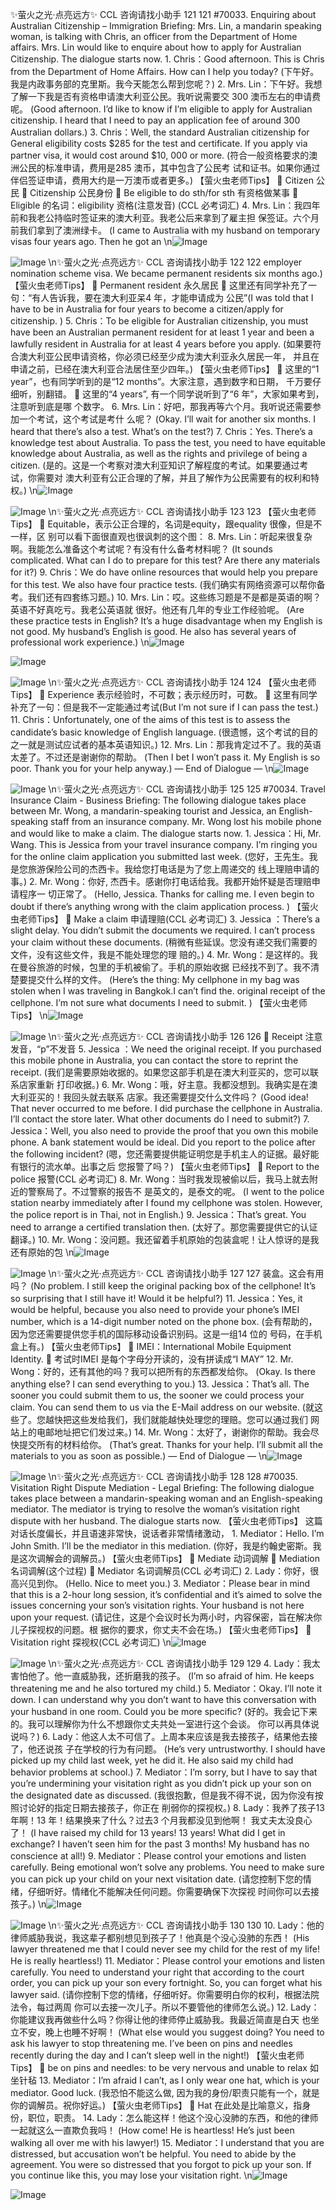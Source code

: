 ✨萤火之光·点亮远方✨
CCL 咨询请找小助手
121
121
#70033. Enquiring
about
Australian
Citizenship
–
Immigration
Briefing: Mrs. Lin, a mandarin speaking woman, is talking with Chris, an officer from
the Department of Home affairs. Mrs. Lin would like to enquire about how to apply for
Australian Citizenship. The dialogue starts now.
1.
Chris：Good afternoon. This is Chris from the Department of Home Affairs. How
can I help you today?
(下午好。我是内政事务部的克里斯。我今天能怎么帮到您呢？)
2.
Mrs. Lin：下午好。我想了解一下我是否有资格申请澳大利亚公民。我听说需要交
300 澳币左右的申请费呢。
(Good afternoon. I’d like to know if I’m eligible to apply for Australian citizenship. I
heard that I need to pay an application fee of around 300 Australian dollars.)
3.
Chris：Well, the standard Australian citizenship for General eligibility costs $285 for
the test and certificate. If you apply via partner visa, it would cost around $10, 000
or more.
(符合一般资格要求的澳洲公民的标准申请，费用是285 澳币，其中包含了公民考
试和证书。如果你通过伴侣签证申请，费用大约是一万澳币或者更多。)
【萤火虫老师Tips】

Citizen 公民

Citizenship 公民身份

Be eligible to do sth/for sth 有资格做某事

Eligible 的名词：eligibility 资格(注意发音) (CCL 必考词汇)
4.
Mrs. Lin：我四年前和我老公持临时签证来的澳大利亚。我老公后来拿到了雇主担
保签证。六个月前我们拿到了澳洲绿卡。
(I came to Australia with my husband on temporary visas four years ago. Then he got an
\n![Image](images/page121_image1.jpeg)

![Image](images/page121_image2.jpeg)
\n✨萤火之光·点亮远方✨
CCL 咨询请找小助手
122
122
employer nomination scheme visa. We became permanent residents six months ago.)
【萤火虫老师Tips】

Permanent resident 永久居民

这里还有同学补充了一句：“有人告诉我，要在澳大利亚呆4 年，才能申请成为
公民”(I was told that I have to be in Australia for four years to become a
citizen/apply for citizenship. )
5.
Chris：To be eligible for Australian citizenship, you must have been an Australian
permanent resident for at least 1 year and been a lawfully resident in Australia for
at least 4 years before you apply.
(如果要符合澳大利亚公民申请资格，你必须已经至少成为澳大利亚永久居民一年，
并且在申请之前，已经在澳大利亚合法居住至少四年。)
【萤火虫老师Tips】

这里的“1 year”，也有同学听到的是“12 months”。大家注意，遇到数字和日期，
千万要仔细听，别翻错。

这里的“4 years”,
有一个同学说听到了“6 年”，大家如果考到，注意听到底是哪
个数字。
6.
Mrs. Lin：好吧，那我再等六个月。我听说还需要参加一个考试，这个考试是考什
么呢？
(Okay. I’ll wait for another six months. I heard that there’s also a test. What’s on the
test?)
7.
Chris：Yes. There’s a knowledge test about Australia. To pass the test, you need to
have equitable knowledge about Australia, as well as the rights and privilege of
being a citizen.
(是的。这是一个考察对澳大利亚知识了解程度的考试。如果要通过考试，你需要对
澳大利亚有公正合理的了解，并且了解作为公民需要有的权利和特权。)
\n![Image](images/page122_image1.jpeg)

![Image](images/page122_image2.jpeg)
\n✨萤火之光·点亮远方✨
CCL 咨询请找小助手
123
123
【萤火虫老师Tips】

Equitable，表示公正合理的，名词是equity，跟equality 很像，但是不一样，区
别可以看下面很直观也很讽刺的这个图：
8.
Mrs. Lin：听起来很复杂啊。我能怎么准备这个考试呢？有没有什么备考材料呢？
(It sounds complicated. What can I do to prepare for this test? Are there any materials for
it?)
9.
Chris：We do have online resources that would help you prepare for this test. We
also have four practice tests.
(我们确实有网络资源可以帮你备考。我们还有四套练习题。)
10. Mrs. Lin：哎。这些练习题是不是都是英语的啊？英语不好真吃亏。我老公英语就
很好。他还有几年的专业工作经验呢。
(Are these practice tests in English? It’s a huge disadvantage when my English is not
good. My husband’s English is good. He also has several years of professional work
experience.)
\n![Image](images/page123_image1.jpeg)

![Image](images/page123_image2.jpeg)

![Image](images/page123_image3.jpeg)
\n✨萤火之光·点亮远方✨
CCL 咨询请找小助手
124
124
【萤火虫老师Tips】

Experience 表示经验时，不可数；表示经历时，可数。

这里有同学补充了一句：但是我不一定能通过考试(But I’m not sure if I can pass
the test.)
11. Chris：Unfortunately, one of the aims of this test is to assess the candidate’s basic
knowledge of English language.
(很遗憾，这个考试的目的之一就是测试应试者的基本英语知识。)
12. Mrs. Lin：那我肯定过不了。我的英语太差了。不过还是谢谢你的帮助。
(Then I bet I won’t pass it. My English is so poor. Thank you for your help anyway.)
— End of Dialogue —
\n![Image](images/page124_image1.jpeg)

![Image](images/page124_image2.jpeg)
\n✨萤火之光·点亮远方✨
CCL 咨询请找小助手
125
125
#70034. Travel Insurance Claim - Business
Briefing: The following dialogue takes place between Mr. Wong, a mandarin-speaking
tourist and Jessica, an English-speaking staff from an insurance company. Mr. Wong
lost his mobile phone and would like to make a claim. The dialogue starts now.
1.
Jessica：Hi, Mr. Wang. This is Jessica from your travel insurance company. I’m
ringing you for the online claim application you submitted last week.
(您好，王先生。我是您旅游保险公司的杰西卡。我给您打电话是为了您上周递交的
线上理赔申请的事。)
2.
Mr. Wong：你好, 杰西卡。感谢你打电话给我。我都开始怀疑是否理赔申请程序一
切正常了。
(Hello, Jessica. Thanks for calling me. I even begin to doubt if there’s anything wrong
with the claim application process. )
【萤火虫老师Tips】

Make a claim 申请理赔(CCL 必考词汇)
3.
Jessica ：There’s a slight delay. You didn’t submit the documents we required. I
can’t process your claim without these documents.
(稍微有些延误。您没有递交我们需要的文件，没有这些文件，我是不能处理您的理
赔的。)
4.
Mr. Wong：是这样的。我在曼谷旅游的时候，包里的手机被偷了。手机的原始收据
已经找不到了。我不清楚要提交什么样的文件。
(Here’s the thing: My cellphone in my bag was stolen when I was traveling in Bangkok.I
can’t find the. original receipt of the cellphone. I’m not sure what documents I need to
submit. )
【萤火虫老师Tips】
\n![Image](images/page125_image1.jpeg)

![Image](images/page125_image2.jpeg)
\n✨萤火之光·点亮远方✨
CCL 咨询请找小助手
126
126

Receipt 注意发音，“p”不发音
5.
Jessica ：We need the original receipt. If you purchased this mobile phone in
Australia, you can contact the store to reprint the receipt.
(我们是需要原始收据的。如果您这部手机是在澳大利亚买的，您可以联系店家重新
打印收据。)
6.
Mr. Wong：哦，好主意。我都没想到。我确实是在澳大利亚买的！我回头就去联系
店家。我还需要提交什么文件吗？
(Good idea! That never occurred to me before. I did purchase the cellphone in Australia.
I’ll contact the store later. What other documents do I need to submit?)
7.
Jessica：Well, you also need to provide the proof that you own this mobile phone. A
bank statement would be ideal. Did you report to the police after the following
incident?
(嗯，您还需要提供能证明您是手机主人的证据。最好能有银行的流水单。出事之后
您报警了吗？)
【萤火虫老师Tips】

Report to the police 报警(CCL 必考词汇)
8.
Mr. Wong：当时我发现被偷以后，我马上就去附近的警察局了。不过警察的报告不
是英文的，是泰文的呢。
(I went to the police station nearby immediately after I found my cellphone was stolen.
However, the police report is in Thai, not in English.)
9.
Jessica：That’s great. You need to arrange a certified translation then.
(太好了。那您需要提供它的认证翻译。)
10. Mr. Wong：没问题。我还留着手机原始的包装盒呢！让人惊讶的是我还有原始的包
\n![Image](images/page126_image1.jpeg)

![Image](images/page126_image2.jpeg)
\n✨萤火之光·点亮远方✨
CCL 咨询请找小助手
127
127
装盒。这会有用吗？
(No problem. I still keep the original packing box of the cellphone! It’s so surprising that
I still have it! Would it be helpful?)
11. Jessica：Yes, it would be helpful, because you also need to provide your phone’s
IMEI number, which is a 14-digit number noted on the phone box.
(会有帮助的，因为您还需要提供您手机的国际移动设备识别码。这是一组14 位的
号码，在手机盒上有。)
【萤火虫老师Tips】

IMEI：International Mobile Equipment Identity.

考试时IMEI 是每个字母分开读的，没有拼读成“I
MAY”
12. Mr. Wong：好的，还有其他的吗？我可以把所有的东西都发给你。
(Okay. Is there anything else? I can send everything to you.)
13. Jessica：That’s all. The sooner you could submit them to us, the sooner we could
process your claim. You can send them to us via the E-Mail address on our website.
(就这些了。您越快把这些发给我们，我们就能越快处理您的理赔。您可以通过我们
网站上的电邮地址把它们发过来。)
14. Mr. Wong：太好了，谢谢你的帮助。我会尽快提交所有的材料给你。
(That’s great. Thanks for your help. I’ll submit all the materials to you as soon as
possible.)
— End of Dialogue —
\n![Image](images/page127_image1.jpeg)

![Image](images/page127_image2.jpeg)
\n✨萤火之光·点亮远方✨
CCL 咨询请找小助手
128
128
#70035. Visitation Right Dispute Mediation - Legal
Briefing: The following dialogue takes place between a mandarin-speaking woman and
an English-speaking mediator. The mediator is trying to resolve the woman’s visitation
right dispute with her husband. The dialogue starts now.
【萤火虫老师Tips】
这篇对话长度偏长，并且语速非常快，说话者非常情绪激动，
1.
Mediator：Hello. I’m John Smith. I’ll be the mediator in this mediation.
(你好，我是约翰史密斯。我是这次调解会的调解员。)
【萤火虫老师Tips】

Mediate 动词调解

Mediation 名词调解(这个过程)

Mediator 名词调解员(CCL 必考词汇)
2.
Lady：你好，很高兴见到你。
(Hello. Nice to meet you.)
3.
Mediator：Please bear in mind that this is a 2-hour long session, it’s confidential and
it’s aimed to solve the issues concerning your son’s visitation rights. Your husband
is not here upon your request.
(请记住，这是个会议时长为两小时，内容保密，旨在解决你儿子探视权的问题。根
据你的要求，你丈夫不会在场。)
【萤火虫老师Tips】

Visitation right 探视权(CCL 必考词汇)
\n![Image](images/page128_image1.jpeg)

![Image](images/page128_image2.jpeg)
\n✨萤火之光·点亮远方✨
CCL 咨询请找小助手
129
129
4.
Lady：我太害怕他了。他一直威胁我，还折磨我的孩子。
(I’m so afraid of him. He keeps threatening me and he also tortured my child.)
5.
Mediator：Okay. I’ll note it down. I can understand why you don’t want to have this
conversation with your husband in one room. Could you be more specific?
(好的。我会记下来的。我可以理解你为什么不想跟你丈夫共处一室进行这个会谈。
你可以再具体说说吗？)
6.
Lady：他这人太不可信了。上周本来应该是我去接孩子，结果他去接了，他还说孩
子在学校的行为有问题。
(He’s very untrustworthy. I should have picked up my child last week, yet he did it. He
also said my child had behavior problems at school.)
7.
Mediator：I’m sorry, but I have to say that you’re undermining your visitation right
as you didn’t pick up your son on the designated date as discussed.
(我很抱歉，但是我不得不说，因为你没有按照讨论好的指定日期去接孩子，你正在
削弱你的探视权。)
8.
Lady：我养了孩子13 年啊！13 年！结果换来了什么？过去3 个月我都没见到他啊！
我丈夫太没良心了！
(I have raised my child for 13 years! 13 years! What did I get in exchange? I haven’t seen
him for the past 3 months! My husband has no conscience at all!)
9.
Mediator：Please control your emotions and listen carefully. Being emotional won’t
solve any problems. You need to make sure you can pick up your child on your next
visitation date.
(请您控制下您的情绪，仔细听好。情绪化不能解决任何问题。你需要确保下次探视
时间你可以去接孩子。)
\n![Image](images/page129_image1.jpeg)

![Image](images/page129_image2.jpeg)
\n✨萤火之光·点亮远方✨
CCL 咨询请找小助手
130
130
10. Lady：他的律师威胁我说，我这辈子都别想见到孩子了！他真是个没心没肺的东西！
(His lawyer threatened me that I could never see my child for the rest of my life! He is
really heartless!)
11. Mediator：Please control your emotions and listen carefully. You need to understand
your right that according to the court order, you can pick up your son every
fortnight. So, you can forget what his lawyer said.
(请你控制下您的情绪，仔细听好。你需要明白你的权利，根据法院法令，每过两周
你可以去接一次儿子。所以不要管他的律师怎么说。)
12. Lady：你能建议我再做些什么吗？你得让他的律师停止威胁我。我最近简直是白天
也坐立不安，晚上也睡不好啊！
(What else would you suggest doing? You need to ask his lawyer to stop threatening me.
I’ve been on pins and needles recently during the day and I can’t sleep well in the night!)
【萤火虫老师Tips】

be on pins and needles: to be very nervous and unable to relax 如坐针毡
13. Mediator：I’m afraid I can’t, as I only wear one hat, which is your mediator. Good
luck.
(我恐怕不能这么做, 因为我的身份/职责只能有一个，就是你的调解员。祝你好运。)
【萤火虫老师Tips】

Hat 在此处是比喻意义，指身份，职位，职责。
14. Lady：怎么能这样！他这个没心没肺的东西，和他的律师一起就这么一直欺负我吗！
(How come! He is heartless! He’s just been walking all over me with his lawyer!)
15. Mediator：I understand that you are distressed, but accusation won’t be helpful.
You need to abide by the agreement. You were so distressed that you forgot to pick
up your son.
If you continue like this, you may lose your visitation right.
\n![Image](images/page130_image1.jpeg)

![Image](images/page130_image2.jpeg)